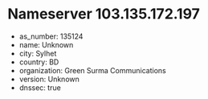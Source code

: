 # Nameserver 103.135.172.197

* as_number: 135124
* name: Unknown
* city: Sylhet
* country: BD
* organization: Green Surma Communications
* version: Unknown
* dnssec: true

